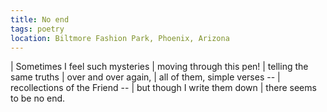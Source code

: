 ```yaml
---
title: No end
tags: poetry
location: Biltmore Fashion Park, Phoenix, Arizona
---
```


| Sometimes I feel such mysteries
| moving through this pen!
| telling the same truths
| over and over again,
| all of them, simple verses --
| recollections of the Friend --
| but though I write them down
| there seems to be no end.

